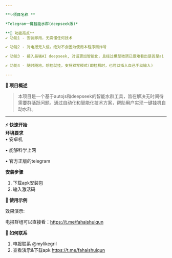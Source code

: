 ```yaml
---

**✨项目名称 **  

*Telegram一键智能水群(deepseek版)* 

**🌟 功能亮点**  
✔️ 功能1 - 安装即用，无需懂任何技术

✔️ 功能2 - 对电报无入侵，绝对不会因为使用本程序而炸号  

✔️ 功能3 - 接入最强AI deepseek, 对话更加智能化，且经过模型微调已很难看出是否是ai

✔️ 功能4 - 随时随地，想挂就挂，支持双写模式(即挂机时，也可以插入自己手动输入)

---
```


**🚀 项目概述** 

> 本项目是一个基于autojs和deepseek的智能水群工具，旨在解决无时间待需要群活跃问题。通过自动化和智能化技术方案，帮助用户实现一键挂机自动水群。

---

**⚡ 快速开始**  
**环境要求**  
• 安卓机 

• 能够科学上网

• 官方正版的telegram

**安装步骤**  

1. 下载apk安装包
2. 输入激活码


**🎯 使用示例**  

效果演示:

电报群组可以直接看：https://t.me/fahaishuiqun


**🤝 如何联系**  
1.  电报联系 @mylikegril
2.  查看演示&下载apk https://t.me/fahaishuiqun

